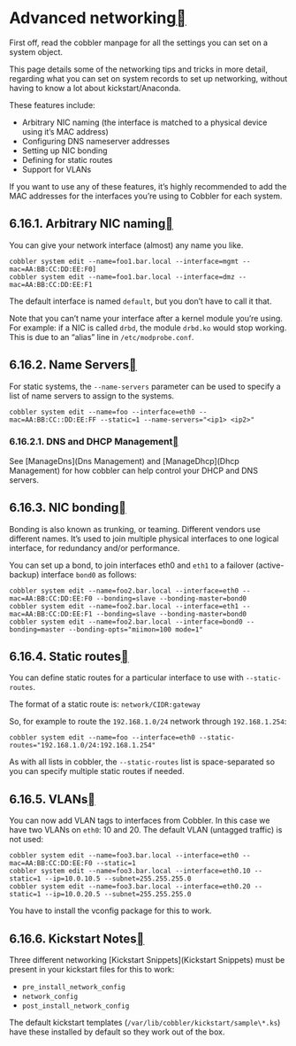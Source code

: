 # Advanced networking[](https://cobbler.readthedocs.io/en/latest/user-guide/advanced-networking.html#advanced-networking)

First off, read the cobbler manpage for all the settings you can set on a system object.

This page details some of the networking tips and tricks in more detail, regarding what you can set on system records to set up networking, without having to know a lot about kickstart/Anaconda.

These features include:

- Arbitrary NIC naming (the interface is matched to a physical device using it’s MAC address)
- Configuring DNS nameserver addresses
- Setting up NIC bonding
- Defining for static routes
- Support for VLANs

If you want to use any of these features, it’s highly recommended to add the MAC addresses for the interfaces you’re using to Cobbler for each system.

## 6.16.1. Arbitrary NIC naming[](https://cobbler.readthedocs.io/en/latest/user-guide/advanced-networking.html#arbitrary-nic-naming)

You can give your network interface (almost) any name you like.

```
cobbler system edit --name=foo1.bar.local --interface=mgmt --mac=AA:BB:CC:DD:EE:F0]
cobbler system edit --name=foo1.bar.local --interface=dmz --mac=AA:BB:CC:DD:EE:F1
```

The default interface is named `default`, but you don’t have to call it that.

Note that you can’t name your interface after a kernel module you’re using. For example: if a NIC is called `drbd`, the module `drbd.ko` would stop working. This is due to an “alias” line in `/etc/modprobe.conf`.

## 6.16.2. Name Servers[](https://cobbler.readthedocs.io/en/latest/user-guide/advanced-networking.html#name-servers)

For static systems, the `--name-servers` parameter can be used to specify a list of name servers to assign to the systems.

```
cobbler system edit --name=foo --interface=eth0 --mac=AA:BB:CC::DD:EE:FF --static=1 --name-servers="<ip1> <ip2>"
```

### 6.16.2.1. DNS and DHCP Management[](https://cobbler.readthedocs.io/en/latest/user-guide/advanced-networking.html#dns-and-dhcp-management)

See [ManageDns](Dns Management) and [ManageDhcp](Dhcp Management) for how cobbler can help control your DHCP and DNS servers.

## 6.16.3. NIC bonding[](https://cobbler.readthedocs.io/en/latest/user-guide/advanced-networking.html#nic-bonding)

Bonding is also known as trunking, or teaming. Different vendors use different names. It’s used to join multiple physical interfaces to one logical interface, for redundancy and/or performance.

You can set up a bond, to join interfaces eth0 and `eth1` to a failover (active-backup) interface `bond0` as follows:

```
cobbler system edit --name=foo2.bar.local --interface=eth0 --mac=AA:BB:CC:DD:EE:F0 --bonding=slave --bonding-master=bond0
cobbler system edit --name=foo2.bar.local --interface=eth1 --mac=AA:BB:CC:DD:EE:F1 --bonding=slave --bonding-master=bond0
cobbler system edit --name=foo2.bar.local --interface=bond0 --bonding=master --bonding-opts="miimon=100 mode=1"
```

## 6.16.4. Static routes[](https://cobbler.readthedocs.io/en/latest/user-guide/advanced-networking.html#static-routes)

You can define static routes for a particular interface to use with `--static-routes`.

The format of a static route is: `network/CIDR:gateway`

So, for example to route the `192.168.1.0/24` network through `192.168.1.254`:

```
cobbler system edit --name=foo --interface=eth0 --static-routes="192.168.1.0/24:192.168.1.254"
```

As with all lists in cobbler, the `--static-routes` list is space-separated so you can specify multiple static routes if needed.

## 6.16.5. VLANs[](https://cobbler.readthedocs.io/en/latest/user-guide/advanced-networking.html#vlans)

You can now add VLAN tags to interfaces from Cobbler. In this case we have two VLANs on `eth0`: 10 and 20. The default VLAN (untagged traffic) is not used:

```
cobbler system edit --name=foo3.bar.local --interface=eth0 --mac=AA:BB:CC:DD:EE:F0 --static=1
cobbler system edit --name=foo3.bar.local --interface=eth0.10 --static=1 --ip=10.0.10.5 --subnet=255.255.255.0
cobbler system edit --name=foo3.bar.local --interface=eth0.20 --static=1 --ip=10.0.20.5 --subnet=255.255.255.0
```

You have to install the vconfig package for this to work.

## 6.16.6. Kickstart Notes[](https://cobbler.readthedocs.io/en/latest/user-guide/advanced-networking.html#kickstart-notes)

Three different networking [Kickstart Snippets](Kickstart Snippets) must be present in your kickstart files for this to work:

- `pre_install_network_config`
- `network_config`
- `post_install_network_config`

The default kickstart templates (`/var/lib/cobbler/kickstart/sample\*.ks`) have these installed by default so they work out of the box.